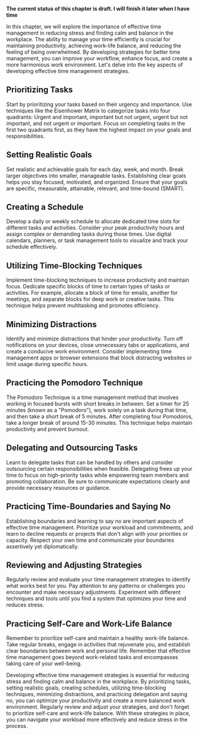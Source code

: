 **The current status of this chapter is draft. I will finish it later when I have time**

In this chapter, we will explore the importance of effective time management in reducing stress and finding calm and balance in the workplace. The ability to manage your time efficiently is crucial for maintaining productivity, achieving work-life balance, and reducing the feeling of being overwhelmed. By developing strategies for better time management, you can improve your workflow, enhance focus, and create a more harmonious work environment. Let's delve into the key aspects of developing effective time management strategies.

Prioritizing Tasks
------------------

Start by prioritizing your tasks based on their urgency and importance. Use techniques like the Eisenhower Matrix to categorize tasks into four quadrants: Urgent and important, important but not urgent, urgent but not important, and not urgent or important. Focus on completing tasks in the first two quadrants first, as they have the highest impact on your goals and responsibilities.

Setting Realistic Goals
-----------------------

Set realistic and achievable goals for each day, week, and month. Break larger objectives into smaller, manageable tasks. Establishing clear goals helps you stay focused, motivated, and organized. Ensure that your goals are specific, measurable, attainable, relevant, and time-bound (SMART).

Creating a Schedule
-------------------

Develop a daily or weekly schedule to allocate dedicated time slots for different tasks and activities. Consider your peak productivity hours and assign complex or demanding tasks during those times. Use digital calendars, planners, or task management tools to visualize and track your schedule effectively.

Utilizing Time-Blocking Techniques
----------------------------------

Implement time-blocking techniques to increase productivity and maintain focus. Dedicate specific blocks of time to certain types of tasks or activities. For example, allocate a block of time for emails, another for meetings, and separate blocks for deep work or creative tasks. This technique helps prevent multitasking and promotes efficiency.

Minimizing Distractions
-----------------------

Identify and minimize distractions that hinder your productivity. Turn off notifications on your devices, close unnecessary tabs or applications, and create a conducive work environment. Consider implementing time management apps or browser extensions that block distracting websites or limit usage during specific hours.

Practicing the Pomodoro Technique
---------------------------------

The Pomodoro Technique is a time management method that involves working in focused bursts with short breaks in between. Set a timer for 25 minutes (known as a "Pomodoro"), work solely on a task during that time, and then take a short break of 5 minutes. After completing four Pomodoros, take a longer break of around 15-30 minutes. This technique helps maintain productivity and prevent burnout.

Delegating and Outsourcing Tasks
--------------------------------

Learn to delegate tasks that can be handled by others and consider outsourcing certain responsibilities when feasible. Delegating frees up your time to focus on high-priority tasks while empowering team members and promoting collaboration. Be sure to communicate expectations clearly and provide necessary resources or guidance.

Practicing Time-Boundaries and Saying No
----------------------------------------

Establishing boundaries and learning to say no are important aspects of effective time management. Prioritize your workload and commitments, and learn to decline requests or projects that don't align with your priorities or capacity. Respect your own time and communicate your boundaries assertively yet diplomatically.

Reviewing and Adjusting Strategies
----------------------------------

Regularly review and evaluate your time management strategies to identify what works best for you. Pay attention to any patterns or challenges you encounter and make necessary adjustments. Experiment with different techniques and tools until you find a system that optimizes your time and reduces stress.

Practicing Self-Care and Work-Life Balance
------------------------------------------

Remember to prioritize self-care and maintain a healthy work-life balance. Take regular breaks, engage in activities that rejuvenate you, and establish clear boundaries between work and personal life. Remember that effective time management goes beyond work-related tasks and encompasses taking care of your well-being.

Developing effective time management strategies is essential for reducing stress and finding calm and balance in the workplace. By prioritizing tasks, setting realistic goals, creating schedules, utilizing time-blocking techniques, minimizing distractions, and practicing delegation and saying no, you can optimize your productivity and create a more balanced work environment. Regularly review and adjust your strategies, and don't forget to prioritize self-care and work-life balance. With these strategies in place, you can navigate your workload more effectively and reduce stress in the process.
